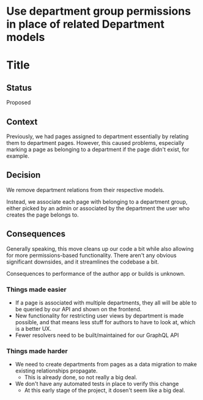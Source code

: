 # Use department group permissions in place of related Department models

# Title

## Status

Proposed

## Context

<!-- What is the issue that we're seeing that is motivating this decision or change? -->
Previously, we had pages assigned to department essentially by relating them to department pages. However, this caused problems, especially marking a page as belonging to a department if the page didn't exist, for example.

## Decision

<!--  What is the change that we're proposing and/or doing? -->

We remove department relations from their respective models.

Instead, we associate each page with belonging to a department group, either picked by an admin or associated by the department the user who creates the page belongs to.

## Consequences

<!-- What becomes easier or more difficult to do because of this change? -->

Generally speaking, this move cleans up our code a bit while also allowing for more permissions-based functionality. There aren't any obvious significant downsides, and it streamlines the codebase a bit.

Consequences to performance of the author app or builds is unknown. 

### Things made easier
* If a page is associated with multiple departments, they all will be able to be queried by our API and shown on the frontend.
* New functionality for restricting user views by department is made possible, and that means less stuff for authors to have to look at, which is a better UX.
* Fewer resolvers need to be built/maintained for our GraphQL API

### Things made harder
* We need to create departments from pages as a data migration to make existing relationships propagate.
    * This is already done, so not really a big deal.   
* We don't have any automated tests in place to verify this change
    * At this early stage of the project, it dosen't seem like a big deal.
